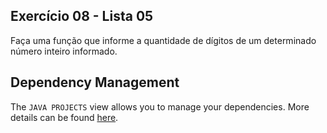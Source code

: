 ## Exercício 08 - Lista 05

Faça uma função que informe a quantidade de dígitos de um determinado número inteiro informado.

## Dependency Management

The `JAVA PROJECTS` view allows you to manage your dependencies. More details can be found [here](https://github.com/microsoft/vscode-java-dependency#manage-dependencies).
